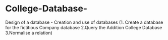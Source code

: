 # College-Database-
Design of a database - Creation and use of databases (1. Create a database for the fictitious Company database 2.Query the Addition College Database 3.Normalise a relation)
